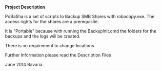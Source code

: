 **Project Description**
 
PoBaSha is a set of scripts to Backup SMB Shares with robocopy.exe.
The access rights for the shares are a prerequisite.

It is "Portable" because with running the BackupInit.cmd the folders
for the backups and the logs will be created.

There is no requirement to change locations.

Further Information please read the Description Files

June 2014 Bavaria


